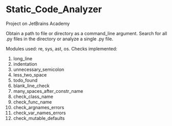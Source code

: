 # Static_Code_Analyzer
Project on JetBrains Academy

Obtain a path to file or directory as a command_line argument.
Search for all .py files in the directory or analyze a single .py file.

Modules used: re, sys, ast, os.
Checks implemented:
  1) long_line
  2) indentation
  3) unnecessary_semicolon
  4) less_two_space
  5) todo_found
  6) blank_line_check
  7) many_spaces_after_constr_name
  8) check_class_name
  9) check_func_name
  10) check_argnames_errors
  11) check_var_names_errors
  12) check_mutable_defaults

